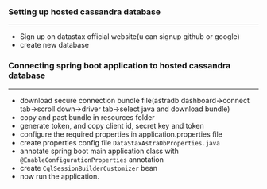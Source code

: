 ### Setting up hosted cassandra database
<hr/>

- Sign up on datastax official website(u can signup github or google)
- create new database

### Connecting spring boot application to hosted cassandra database
<hr/>

- download secure connection bundle file(astradb dashboard->connect tab->scroll down->driver tab->select java and download bundle)
- copy and past bundle in resources folder
- generate token, and copy client id, secret key and token
- configure the required properties in application.properties file
- create properties config file ```DataStaxAstraDbProperties.java```
- annotate spring boot main application class with ```@EnableConfigurationProperties``` annotation
- create ```CqlSessionBuilderCustomizer``` bean
- now run the application.


